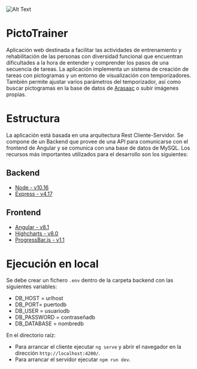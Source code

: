 ![Alt Text](https://eventos.uclm.es/_files/_event/_31550/_header_img/_58879.png)

# PictoTrainer

Aplicación web destinada a facilitar las actividades de entrenamiento y rehabilitación de las personas con diversidad funcional que encuentran dificultades a la hora de entender y comprender los pasos de una secuencia de tareas. La aplicación implementa un sistema de creación de tareas con pictogramas y un entorno de visualización con temporizadores. También permite ajustar varios parámetros del temporizador, así como buscar pictogramas en la base de datos de [Arasaac](https://beta.arasaac.org/developers/api) o subir imágenes propias.

# Estructura

La aplicación está basada en una arquitectura Rest Cliente-Servidor. Se compone de un Backend que provee de una API para comunicarse con el frontend de Angular y se comunica con una base de datos de MySQL. Los recursos más importantes utilizados para el desarrollo son los siguientes:

## Backend
- [Node - v10.16](https://nodejs.org/en/)
- [Express - v4.17](https://expressjs.com/)

## Frontend
- [Angular - v8.1](https://angular.io/) 
- [Highcharts - v8.0](https://www.highcharts.com/) 
- [ProgressBar.js - v1.1](https://kimmobrunfeldt.github.io/progressbar.js/)


# Ejecución en local

Se debe crear un fichero `.env` dentro de la carpeta backend con las siguientes variables:
- DB_HOST = urlhost
- DB_PORT= puertodb
- DB_USER = usuariodb
- DB_PASSWORD = contraseñadb
- DB_DATABASE = nombredb


En el directorio raíz: 
- Para arrancar el cliente ejecutar `ng serve` y abrir el navegador en la dirección `http://localhost:4200/`. 
- Para arrancar el servidor ejecutar `npm run dev`.

